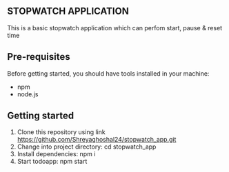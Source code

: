 ## STOPWATCH APPLICATION

This is a basic stopwatch application which can perfom start, pause & reset time

## Pre-requisites

Before getting started, you should have tools installed in your machine:
 - npm
 - node.js
 
## Getting started

1. Clone this repository using link https://github.com/Shreyaghoshal24/stopwatch_app.git
2. Change into project directory: cd stopwatch_app
3. Install dependencies: npm i
4. Start todoapp: npm start
